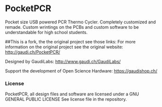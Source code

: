 # PocketPCR
Pocket size USB powered PCR Thermo Cycler. Completely customized and remade.
Custom wrintings on the PCBs and custom software to be understandable for high school students.

##This is a fork, the the original project see those links:
For more information on the original project see the original website:
http://gaudi.ch/PocketPCR/

Designed by GaudiLabs:
http://www.gaudi.ch/GaudiLabs/

Support the development of Open Science Hardware:
https://gaudishop.ch/

### License

PocketPCR, all design files and software are licensed under a GNU GENERAL PUBLIC LICENSE
See license file in the repository.
